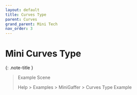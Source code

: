 ```yaml
---
layout: default
title: Curves Type
parent: Curves
grand_parent: Mini Tech
nav_order: 3
---
```


# Mini Curves Type

{: .note-title }
> Example Scene
>
> Help > Examples > MiniGaffer > Curves Type Example
> 
